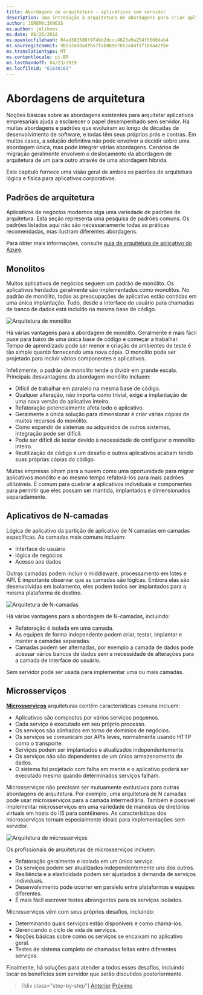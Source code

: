 ```yaml
---
title: Abordagens de arquitetura - aplicativos sem servidor
description: Uma introdução à arquitetura de abordagens para criar aplicativos corporativos baseados em nuvem, de arquiteturas de N camadas sem servidor.
author: JEREMYLIKNESS
ms.author: jeliknes
ms.date: 06/26/2018
ms.openlocfilehash: 04ad383586f974bb2dccc4623a9a254f5668dab4
ms.sourcegitcommit: 9b552addadfb57fab0b9e7852ed4f1f1b8a42f8e
ms.translationtype: MT
ms.contentlocale: pt-BR
ms.lasthandoff: 04/23/2019
ms.locfileid: "61640163"
---
```

# <a name="architecture-approaches"></a>Abordagens de arquitetura

Noções básicas sobre as abordagens existentes para arquitetar aplicativos empresariais ajuda a esclarecer o papel desempenhado sem servidor. Há muitas abordagens e padrões que evoluíram ao longo de décadas de desenvolvimento de software, e todas têm seus próprios prós e contras. Em muitos casos, a solução definitiva não pode envolver a decidir sobre uma abordagem única, mas pode integrar várias abordagens. Cenários de migração geralmente envolvem o deslocamento da abordagem de arquitetura de um para outro através de uma abordagem híbrida.

Este capítulo fornece uma visão geral de ambos os padrões de arquitetura lógica e física para aplicativos corporativos.

## <a name="architecture-patterns"></a>Padrões de arquitetura

Aplicativos de negócios modernos siga uma variedade de padrões de arquitetura. Esta seção representa uma pesquisa de padrões comuns. Os padrões listados aqui não são necessariamente todas as práticas recomendadas, mas ilustram diferentes abordagens.

Para obter mais informações, consulte [guia de arquitetura de aplicativo do Azure](https://docs.microsoft.com/azure/architecture/guide/).

## <a name="monoliths"></a>Monolitos

Muitos aplicativos de negócios seguem um padrão de monólito. Os aplicativos herdados geralmente são implementados como monolitos. No padrão de monólito, todas as preocupações de aplicativo estão contidas em uma única implantação. Tudo, desde a interface do usuário para chamadas de banco de dados está incluído na mesma base de código.

![Arquitetura de monólito](./media/monolith-architecture.png)

Há várias vantagens para a abordagem de monólito. Geralmente é mais fácil puxe para baixo de uma única base de código e começar a trabalhar. Tempo de aprendizado pode ser menor e criação de ambientes de teste é tão simple quanto fornecendo uma nova cópia. O monolito pode ser projetado para incluir vários componentes e aplicativos.

Infelizmente, o padrão de monolito tende a dividir em grande escala. Principais desvantagens da abordagem monólito incluem:

* Difícil de trabalhar em paralelo na mesma base de código.
* Qualquer alteração, não importa como trivial, exige a implantação de uma nova versão do aplicativo inteiro.
* Refatoração potencialmente afeta todo o aplicativo.
* Geralmente a única solução para dimensionar é criar várias cópias de muitos recursos do monólito.
* Como expandir de sistemas ou adquiridos de outros sistemas, integração pode ser difícil.
* Pode ser difícil de testar devido à necessidade de configurar o monolito inteiro.
* Reutilização de código é um desafio e outros aplicativos acabam tendo suas próprias cópias do código.

Muitas empresas olham para a nuvem como uma oportunidade para migrar aplicativos monólito e ao mesmo tempo refatorá-los para mais padrões utilizáveis. É comum para quebrar a aplicativos individuais e componentes para permitir que eles possam ser mantida, implantados e dimensionados separadamente.

## <a name="n-layer-applications"></a>Aplicativos de N-camadas

Lógica de aplicativo da partição de aplicativo de N camadas em camadas específicas. As camadas mais comuns incluem:

* Interface do usuário
* lógica de negócios
* Acesso aos dados

Outras camadas podem incluir o middleware, processamento em lotes e API. É importante observar que as camadas são lógicas. Embora elas são desenvolvidas em isolamento, eles podem todos ser implantados para a mesma plataforma de destino.

![Arquitetura de N-camadas](./media/n-layer-architecture.png)

Há várias vantagens para a abordagem de N-camadas, incluindo:

* Refatoração é isolada em uma camada.
* As equipes de forma independente podem criar, testar, implantar e manter a camadas separadas.
* Camadas podem ser alternadas, por exemplo a camada de dados pode acessar vários bancos de dados sem a necessidade de alterações para a camada de interface do usuário.

Sem servidor pode ser usada para implementar uma ou mais camadas.

## <a name="microservices"></a>Microsserviços

**[Microsserviços](https://docs.microsoft.com/azure/architecture/guide/architecture-styles/microservices)**  arquiteturas contêm características comuns incluem:

* Aplicativos são compostos por vários serviços pequenos.
* Cada serviço é executado em seu próprio processo.
* Os serviços são alinhados em torno de domínios de negócios.
* Os serviços se comunicam por APIs leves, normalmente usando HTTP como o transporte.
* Serviços podem ser implantados e atualizados independentemente.
* Os serviços não são dependentes de um único armazenamento de dados.
* O sistema foi projetado com falha em mente e o aplicativo poderá ser executado mesmo quando determinados serviços falham.

Microsserviços não precisam ser mutuamente exclusivos para outras abordagens de arquitetura. Por exemplo, uma arquitetura de N camadas pode usar microsserviços para a camada intermediária. Também é possível implementar microsserviços em uma variedade de maneiras de diretórios virtuais em hosts do IIS para contêineres. As características dos microsserviços tornam especialmente ideais para implementações sem servidor.

![Arquitetura de microsserviços](./media/microservices-architecture.png)

Os profissionais de arquiteturas de microsserviços incluem:

* Refatoração geralmente é isolada em um único serviço.
* Os serviços podem ser atualizados independentemente uns dos outros.
* Resiliência e a elasticidade podem ser ajustados à demanda de serviços individuais.
* Desenvolvimento pode ocorrer em paralelo entre plataformas e equipes diferentes.
* É mais fácil escrever testes abrangentes para os serviços isolados.

Microsserviços vêm com seus próprios desafios, incluindo:

* Determinando quais serviços estão disponíveis e como chamá-los.
* Gerenciando o ciclo de vida de serviços.
* Noções básicas sobre como os serviços se encaixam no aplicativo geral.
* Testes de sistema completo de chamadas feitas entre diferentes serviços.

Finalmente, há soluções para atender a todos esses desafios, incluindo tocar os benefícios sem servidor que serão discutidos posteriormente.

>[!div class="step-by-step"]
>[Anterior](index.md)
>[Próximo](architecture-deployment-approaches.md)